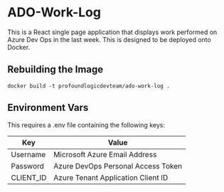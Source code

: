 # ADO-Work-Log

This is a React single page application that displays work performed on Azure Dev Ops in the last week. This is designed to be deployed onto Docker. 

## Rebuilding the Image

`docker build -t profoundlogicdevteam/ado-work-log .`

## Environment Vars

This requires a .env file containing the following keys:

| Key       | Value                              |
|-----------|------------------------------------|
| Username  | Microsoft Azure Email Address      |
| Password  | Azure DevOps Personal Access Token |
| CLIENT_ID | Azure Tenant Application Client ID |

